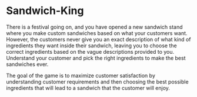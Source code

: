 # Sandwich-King

There is a festival going on, and you have opened a new sandwich stand where you make custom sandwiches based on what your customers want. However, the customers never give you an exact description of what kind of ingredients they want inside their sandwich, leaving you to choose the correct ingredients based on the vague descriptions provided to you. Understand your customer and pick the right ingredients to make the best sandwiches ever.


The goal of the game is to maximize customer satisfaction by understanding customer requirements and then choosing the best possible ingredients that will lead to a sandwich that the customer will enjoy.
